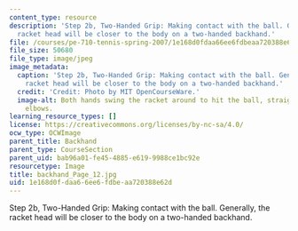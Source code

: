 ```yaml
---
content_type: resource
description: 'Step 2b, Two-Handed Grip: Making contact with the ball. Generally, the
  racket head will be closer to the body on a two-handed backhand.'
file: /courses/pe-710-tennis-spring-2007/1e168d0fdaa66ee6fdbeaa720388e62d_backhand_Page_12.jpg
file_size: 50680
file_type: image/jpeg
image_metadata:
  caption: 'Step 2b, Two-Handed Grip: Making contact with the ball. Generally, the
    racket head will be closer to the body on a two-handed backhand.'
  credit: 'Credit: Photo by MIT OpenCourseWare.'
  image-alt: Both hands swing the racket around to hit the ball, straightening both
    elbows.
learning_resource_types: []
license: https://creativecommons.org/licenses/by-nc-sa/4.0/
ocw_type: OCWImage
parent_title: Backhand
parent_type: CourseSection
parent_uid: bab96a01-fe45-4885-e619-9988ce1bc92e
resourcetype: Image
title: backhand_Page_12.jpg
uid: 1e168d0f-daa6-6ee6-fdbe-aa720388e62d
---
```

Step 2b, Two-Handed Grip: Making contact with the ball. Generally, the racket head will be closer to the body on a two-handed backhand.